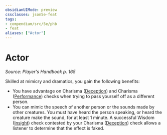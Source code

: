 ```yaml
---
obsidianUIMode: preview
cssclasses: json5e-feat
tags:
- compendium/src/5e/phb
- feat
aliases: ["Actor"]
---
```

# Actor
*Source: Player's Handbook p. 165*  

Skilled at mimicry and dramatics, you gain the following benefits:

- You have advantage on Charisma ([Deception](/compendium/rules/skills.md#Deception)) and Charisma ([Performance](/compendium/rules/skills.md#Performance)) checks when trying to pass yourself off as a different person.  
- You can mimic the speech of another person or the sounds made by other creatures. You must have heard the person speaking, or heard the creature make the sound, for at least 1 minute. A successful Wisdom ([Insight](/compendium/rules/skills.md#Insight)) check contested by your Charisma ([Deception](/compendium/rules/skills.md#Deception)) check allows a listener to determine that the effect is faked.